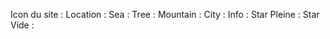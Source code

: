 Icon du site : 
Location : <i class="fa-solid fa-location-dot"></i>
Sea : <i class="fa-solid fa-water"></i>
Tree : <i class="fa-solid fa-tree"></i>
Mountain : <i class="fa-solid fa-mountain-sun"></i>
City : <i class="fa-solid fa-city"></i>
Info : <i class="fa-solid fa-circle-info"></i>
Star Pleine : <i class="fa-solid fa-star"></i>
Star Vide : <i class="fa-regular fa-star"></i>
